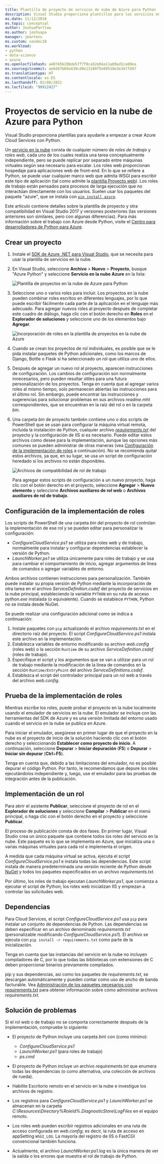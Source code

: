 ```yaml
---
title: Plantilla de proyecto de servicio de nube de Azure para Python
description: Visual Studio proporciona plantillas para los servicios en la nube de Azure escritas en Python, que incluyen la implementación de roles, dependencias y solución de problemas.
ms.date: 11/12/2018
ms.topic: conceptual
author: JoshuaPartlow
ms.author: joshuapa
manager: jmartens
ms.custom: seodec18
ms.workload:
- python
- data-science
- azure
ms.openlocfilehash: a40745b19bde57f7f0ca52e04a11a89ad1ca69ea
ms.sourcegitcommit: ae6d47b09a439cd0e13180f5e89510e3e347fd47
ms.translationtype: HT
ms.contentlocale: es-ES
ms.lasthandoff: 02/08/2021
ms.locfileid: "99912427"
---
```

# <a name="azure-cloud-service-projects-for-python"></a>Proyectos de servicio en la nube de Azure para Python

Visual Studio proporciona plantillas para ayudarle a empezar a crear Azure Cloud Services con Python.

Un [servicio en la nube](/azure/cloud-services/) consta de cualquier número de *roles de trabajo* y *roles web*, cada uno de los cuales realiza una tarea conceptualmente independiente, pero se puede replicar por separado entre máquinas virtuales según sea necesario para escalar. Los roles web proporcionan hospedaje para aplicaciones web de front-end. En lo que se refiere a Python, se puede usar cualquier marco web que admita WSGI para escribir este tipo de aplicación (tal como admite la [plantilla Proyecto web](python-web-application-project-templates.md)). Los roles de trabajo están pensados para procesos de larga ejecución que no interactúan directamente con los usuarios. Suelen usar los paquetes del paquete "azure", que se instala con [`pip install azure`](https://pypi.org/project/azure).

Este artículo contiene detalles sobre la plantilla de proyecto y otra compatibilidad en Visual Studio 2017 y versiones posteriores (las versiones anteriores son similares, pero con algunas diferencias). Para más información sobre el trabajo con Azure desde Python, visite el [Centro para desarrolladores de Python para Azure](/azure/python/).

## <a name="create-a-project"></a>Crear un proyecto

1. Instale el [SDK de Azure .NET para Visual Studio](https://visualstudio.microsoft.com/vs/azure-tools/), que se necesita para usar la plantilla de servicios en la nube.
1. En Visual Studio, seleccione **Archivo** > **Nuevo** > **Proyecto**, busque "Azure Python" y seleccione **Servicio en la nube Azure** en la lista:

    ![Plantilla de proyectos en la nube de Azure para Python](media/template-azure-cloud-project.png)

1. Seleccione uno o varios roles para incluir. Los proyectos en la nube pueden combinar roles escritos en diferentes lenguajes, por lo que puede escribir fácilmente cada parte de la aplicación en el lenguaje más adecuado. Para agregar nuevos roles al proyecto después de completar este cuadro de diálogo, haga clic con el botón derecho en **Roles** en el **Explorador de soluciones** y seleccione uno de los elementos bajo **Agregar**.

    ![Incorporación de roles en la plantilla de proyectos en la nube de Azure](media/template-azure-cloud-service-project-wizard.png)

1. Cuando se crean los proyectos de rol individuales, es posible que se le pida instalar paquetes de Python adicionales, como los marcos de Django, Bottle o Flask si ha seleccionado un rol que utiliza uno de ellos.

1. Después de agregar un nuevo rol al proyecto, aparecen instrucciones de configuración. Los cambios de configuración son normalmente innecesarios, pero pueden resultar útiles para una futura personalización de los proyectos. Tenga en cuenta que al agregar varios roles al mismo tiempo, solo permanecen abiertas las instrucciones para el último rol. Sin embargo, puede encontrar las instrucciones y sugerencias para solucionar problemas en sus archivos *readme.mht* correspondientes, que se encuentran en la raíz del rol o en la carpeta *bin*.

1. Una carpeta *bin* de proyecto también contiene uno o dos scripts de PowerShell que se usan para configurar la máquina virtual remota, incluida la instalación de Python, cualquier archivo [*requirements.txt*](#dependencies) del proyecto y la configuración de IIS si es necesario. Puede editar estos archivos como desee para la implementación, aunque las opciones más comunes se pueden administrar de otras maneras (vea [Configuración de la implementación de roles](#configure-role-deployment) a continuación). No se recomienda quitar estos archivos, ya que, en su lugar, se usa un script de configuración heredado si los archivos no están disponibles.

    ![Archivos de compatibilidad de rol de trabajo](media/template-azure-cloud-service-worker-role-support-files.png)

    Para agregar estos scripts de configuración a un nuevo proyecto, haga clic con el botón derecho en el proyecto, seleccione **Agregar** > **Nuevo elemento** y seleccione **Archivos auxiliares de rol web** o **Archivos auxiliares de rol de trabajo**.

## <a name="configure-role-deployment"></a>Configuración de la implementación de roles

Los scripts de PowerShell de una carpeta *bin* del proyecto de rol controlan la implementación de ese rol y se pueden editar para personalizar la configuración:

- *ConfigureCloudService.ps1* se utiliza para roles web y de trabajo, normalmente para instalar y configurar dependencias establecer la versión de Python.
- *LaunchWorker.ps1* se utiliza únicamente para roles de trabajo y se usa para cambiar el comportamiento de inicio, agregar argumentos de línea de comandos o agregar variables de entorno.

Ambos archivos contienen instrucciones para personalización. También puede instalar su propia versión de Python mediante la incorporación de otra tarea en el archivo *ServiceDefinition.csdef* del proyecto de servicios en la nube principal, estableciendo la variable `PYTHON` en su ruta de acceso *python.exe* instalada (o equivalente). Cuando se establece `PYTHON`, Python no se instala desde NuGet.

Se puede realizar una configuración adicional como se indica a continuación:

1. Instale paquetes con `pip` actualizando el archivo *requirements.txt* en el directorio raíz del proyecto. El script *ConfigureCloudService.ps1* instala este archivo en la implementación.
1. Establezca variables de entorno modificando su archivo *web.config* (roles web) o la sección `Runtime` de su archivo *ServiceDefinition.csdef* (roles de trabajo).
1. Especifique el script y los argumentos que se van a utilizar para un rol de trabajo mediante la modificación de la línea de comandos en la sección `Runtime/EntryPoint` del archivo *ServiceDefinitions.csdef*.
1. Establezca el script del controlador principal para un rol web a través del archivo *web.config*.

## <a name="test-role-deployment"></a>Prueba de la implementación de roles

Mientras escribe los roles, puede probar el proyecto en la nube localmente usando el emulador de servicios en la nube. El emulador se incluye con las herramientas del SDK de Azure y es una versión limitada del entorno usado cuando el servicio en la nube se publica en Azure.

Para iniciar el emulador, asegúrese en primer lugar de que el proyecto en la nube es el proyecto de inicio de la solución haciendo clic con el botón derecho y seleccionando **Establecer como proyecto de inicio**. A continuación, seleccione **Depurar** > **Iniciar depuración** (**F5**) o **Depurar** > **Iniciar sin depurar** (**Ctrl**+**F5**).

Tenga en cuenta que, debido a las limitaciones del emulador, no es posible depurar el código Python. Por tanto, le recomendamos que depure los roles ejecutándolos independiente y, luego, use el emulador para las pruebas de integración antes de la publicación.

## <a name="deploy-a-role"></a>Implementación de un rol

Para abrir el asistente **Publicar**, seleccione el proyecto de rol en el **Explorador de soluciones** y seleccione **Compilar** > **Publicar** en el menú principal, o haga clic con el botón derecho en el proyecto y seleccione **Publicar**.

El proceso de publicación consta de dos fases. En primer lugar, Visual Studio crea un único paquete que contiene todos los roles del servicio en la nube. Este paquete es lo que se implementa en Azure, que inicializa una o varias máquinas virtuales para cada rol e implementa el origen.

A medida que cada máquina virtual se activa, ejecuta el script *ConfigureCloudService.ps1* e instala todas las dependencias. Este script instala de manera predeterminada una versión reciente de Python desde [NuGet](https://www.nuget.org/packages?q=Tags%3A%22python%22+Authors%3A%22Python+Software+Foundation%22) y todos los paquetes especificados en un archivo *requirements.txt*.

Por último, los roles de trabajo ejecutan *LaunchWorker.ps1*, que comienza a ejecutar el script de Python; los roles web inicializan IIS y empiezan a controlar las solicitudes web.

## <a name="dependencies"></a>Dependencias

Para Cloud Services, el script *ConfigureCloudService.ps1* usa `pip` para instalar un conjunto de dependencias de Python. Las dependencias se deben especificar en un archivo denominado *requirements.txt* (personalizable modificando *ConfigureCloudService.ps1*). El archivo se ejecuta con `pip install -r requirements.txt` como parte de la inicialización.

Tenga en cuenta que las instancias del servicio en la nube no incluyen compiladores de C, por lo que todas las bibliotecas con extensiones de C deben proporcionar binarios previamente compilados.

pip y sus dependencias, así como los paquetes de *requirements.txt*, se descargan automáticamente y pueden contar como uso de ancho de banda facturable. Vea [Administración de los paquetes necesarios con requirements.txt](managing-required-packages-with-requirements-txt.md) para obtener información sobre cómo administrar archivos *requirements.txt*.

## <a name="troubleshooting"></a>Solución de problemas

Si el rol web o de trabajo no se comporta correctamente después de la implementación, compruebe lo siguiente:

- El proyecto de Python incluye una carpeta *bin\\* con (como mínimo):

  - *ConfigureCloudService.ps1*
  - *LaunchWorker.ps1* (para roles de trabajo)
  - *ps.cmd*

- El proyecto de Python incluye un archivo *requirements.txt* que enumera todas las dependencias (o como alternativa, una colección de archivos de rueda).
- Habilite Escritorio remoto en el servicio en la nube e investigue los archivos de registro.
- Los registros para *ConfigureCloudService.ps1* y *LaunchWorker.ps1* se almacenan en la carpeta *C:\Resources\Directory\%RoleId%.DiagnosticStore\LogFiles* en el equipo remoto.
- Los roles web pueden escribir registros adicionales en una ruta de acceso configurada en *web.config*; es decir, la ruta de acceso en appSetting `WSGI_LOG`. La mayoría del registro de IIS o FastCGI convencional también funciona.
- Actualmente, el archivo *LaunchWorker.ps1.log* es la única manera de ver la salida o los errores que muestra el rol de trabajo de Python.
